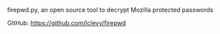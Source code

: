 firepwd.py, an open source tool to decrypt Mozilla protected passwords

GitHub:
https://github.com/lclevy/firepwd

